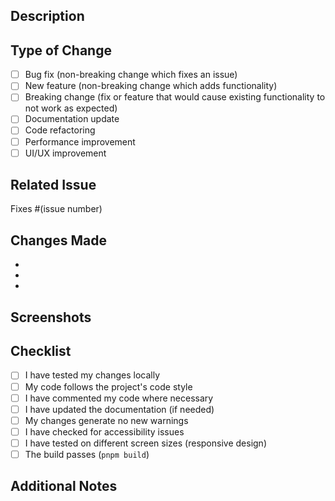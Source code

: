 ## Description

<!-- Provide a brief description of your changes -->

## Type of Change

<!-- Mark the relevant option with an "x" -->

- [ ] Bug fix (non-breaking change which fixes an issue)
- [ ] New feature (non-breaking change which adds functionality)
- [ ] Breaking change (fix or feature that would cause existing functionality to not work as expected)
- [ ] Documentation update
- [ ] Code refactoring
- [ ] Performance improvement
- [ ] UI/UX improvement

## Related Issue

<!-- Link to the issue this PR addresses (if applicable) -->

Fixes #(issue number)

## Changes Made

<!-- List the specific changes you made -->

-
-
-

## Screenshots

<!-- If applicable, add screenshots to demonstrate the changes -->

## Checklist

<!-- Mark completed items with an "x" -->

- [ ] I have tested my changes locally
- [ ] My code follows the project's code style
- [ ] I have commented my code where necessary
- [ ] I have updated the documentation (if needed)
- [ ] My changes generate no new warnings
- [ ] I have checked for accessibility issues
- [ ] I have tested on different screen sizes (responsive design)
- [ ] The build passes (`pnpm build`)

## Additional Notes

<!-- Add any other context about the PR here -->
